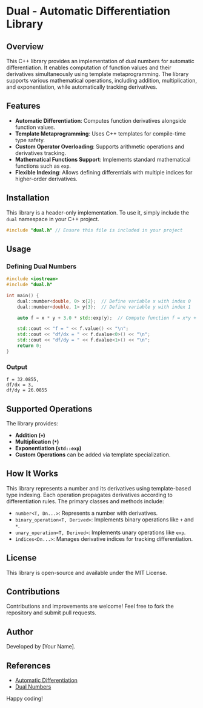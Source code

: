# Dual - Automatic Differentiation Library

## Overview
This C++ library provides an implementation of dual numbers for automatic differentiation. It enables computation of function values and their derivatives simultaneously using template metaprogramming. The library supports various mathematical operations, including addition, multiplication, and exponentiation, while automatically tracking derivatives.

## Features
- **Automatic Differentiation**: Computes function derivatives alongside function values.
- **Template Metaprogramming**: Uses C++ templates for compile-time type safety.
- **Custom Operator Overloading**: Supports arithmetic operations and derivatives tracking.
- **Mathematical Functions Support**: Implements standard mathematical functions such as `exp`.
- **Flexible Indexing**: Allows defining differentials with multiple indices for higher-order derivatives.

## Installation
This library is a header-only implementation. To use it, simply include the `dual` namespace in your C++ project.

```cpp
#include "dual.h" // Ensure this file is included in your project
```

## Usage

### Defining Dual Numbers
```cpp
#include <iostream>
#include "dual.h"

int main() {
    dual::number<double, 0> x{2};  // Define variable x with index 0
    dual::number<double, 1> y{3};  // Define variable y with index 1

    auto f = x * y + 3.0 * std::exp(y);  // Compute function f = x*y + 3*exp(y)

    std::cout << "f = " << f.value() << "\n";
    std::cout << "df/dx = " << f.dvalue<0>() << "\n";
    std::cout << "df/dy = " << f.dvalue<1>() << "\n";
    return 0;
}
```

### Output
```
f = 32.0855,
df/dx = 3,
df/dy = 26.0855
```

## Supported Operations
The library provides:
- **Addition (`+`)**
- **Multiplication (`*`)**
- **Exponentiation (`std::exp`)**
- **Custom Operations** can be added via template specialization.

## How It Works
This library represents a number and its derivatives using template-based type indexing. Each operation propagates derivatives according to differentiation rules. The primary classes and methods include:

- `number<T, Dn...>`: Represents a number with derivatives.
- `binary_operation<T, Derived>`: Implements binary operations like `+` and `*`.
- `unary_operation<T, Derived>`: Implements unary operations like `exp`.
- `indices<Dn...>`: Manages derivative indices for tracking differentiation.

## License
This library is open-source and available under the MIT License.

## Contributions
Contributions and improvements are welcome! Feel free to fork the repository and submit pull requests.

## Author
Developed by [Your Name].

## References
- [Automatic Differentiation](https://en.wikipedia.org/wiki/Automatic_differentiation)
- [Dual Numbers](https://en.wikipedia.org/wiki/Dual_number)

Happy coding!

